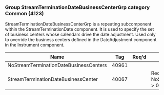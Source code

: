### Group StreamTerminationDateBusinessCenterGrp category Common (4123)

StreamTerminationDateBusinessCenterGrp is a repeating subcomponent within the StreamTerminationDate component. It is used to specify the set of business centers whose calendars drive the date adjustment. Used only to override the business centers defined in the DateAdjustment component in the Instrument component.

| Name                                   | Tag   | Req'd | Documentation                                                  |
|----------------------------------------|-------|----------|----------------------------------------------------------------|
| NoStreamTerminationDateBusinessCenters | 40961 |       |                                                                |
| StreamTerminationDateBusinessCenter    | 40067 |       | Required if NoStreamTerminationDateBusinessCenters(40961) > 0. |

